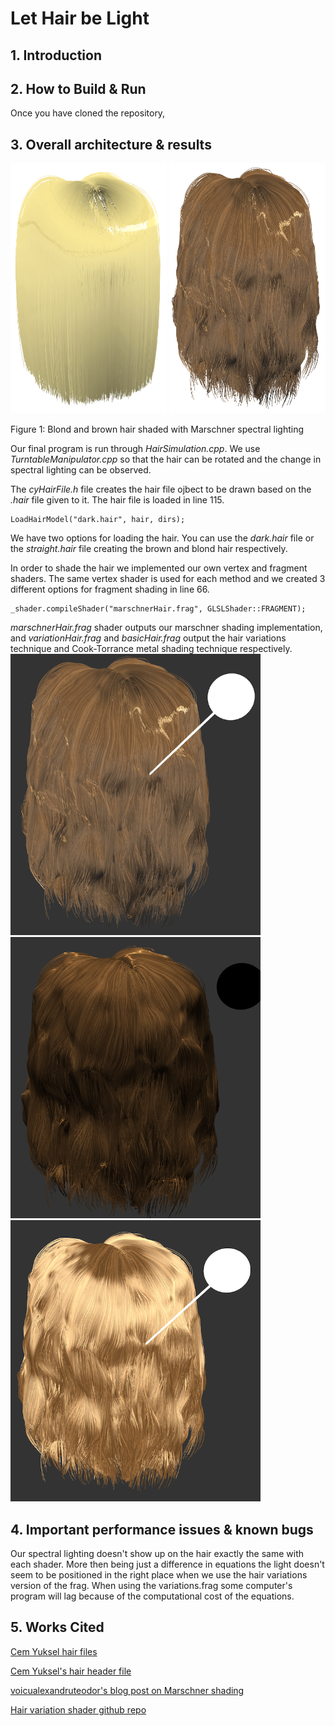 # Let Hair be Light

## 1. Introduction

## 2. How to Build & Run
Once you have cloned the repository, 

## 3. Overall architecture & results

  <img height = "400px" width="250px" src="./images/blond_hair.png"> <img height = "400px" width="250px" src="./images/brown_hair.png">
  
Figure 1:  Blond and brown hair shaded with Marschner spectral lighting

Our final program is run through *HairSimulation.cpp*. We use *TurntableManipulator.cpp* so that the hair can be rotated and the change in spectral lighting can be observed.

The *cyHairFile.h* file creates the hair file ojbect to be drawn based on the *.hair* file given to it. The hair file is loaded in line 115.
```
LoadHairModel("dark.hair", hair, dirs);
```
We have two options for loading the hair. You can use the *dark.hair* file or the *straight.hair* file creating the brown and blond hair respectively.

In order to shade the hair we implemented our own vertex and fragment shaders. The same vertex shader is used for each method and we created 3 different options for fragment shading in line 66.
```
_shader.compileShader("marschnerHair.frag", GLSLShader::FRAGMENT);
```
*marschnerHair.frag* shader outputs our marschner shading implementation, and *variationHair.frag* and *basicHair.frag* output the hair variations technique and Cook-Torrance metal shading technique respectively.
<img height = "450px" width="400px" src="./images/marsch.png"> <img height = "450px" width="400px" src="./images/variation.png"> <img height = "450px" width="400px" src="./images/cook.png">

## 4. Important performance issues & known bugs
Our spectral lighting doesn't show up on the hair exactly the same with each shader. More then being just a difference in equations the light doesn't seem to be positioned in the right place when we use the hair variations version of the frag. When using the variations.frag some computer's program will lag because of the computational cost of the equations.

## 5. Works Cited
[Cem Yuksel hair files](http://www.cemyuksel.com/research/hairmodels/)

[Cem Yuksel's hair header file](https://github.com/cemyuksel/cyCodeBase/blob/master/cyHairFile.h)

[voicualexandruteodor's blog post on Marschner shading](https://hairrendering.wordpress.com/2010/06/23/marschner-in-nalu-demo/)

[Hair variation shader github repo](https://github.com/mravella/hair)

